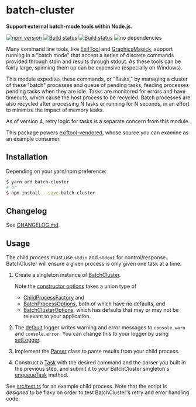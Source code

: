 # batch-cluster

<base href="https://batch-cluster.js.org/" />

**Support external batch-mode tools within Node.js.**

[![npm version](https://badge.fury.io/js/batch-cluster.svg)](https://badge.fury.io/js/batch-cluster)
[![Build status](https://travis-ci.org/mceachen/batch-cluster.js.svg?branch=master)](https://travis-ci.org/mceachen/batch-cluster.js)
[![Build status](https://ci.appveyor.com/api/projects/status/4564x6lvc8s6a55l/branch/master?svg=true)](https://ci.appveyor.com/project/mceachen/batch-cluster-js/branch/master)
![no dependencies](https://img.shields.io/badge/dependencies-0-brightgreen.svg)

Many command line tools, like
[ExifTool](https://sno.phy.queensu.ca/~phil/exiftool/) and
[GraphicsMagick](http://www.graphicsmagick.org/), support running in a "batch
mode" that accept a series of discrete commands provided through stdin and
results through stdout. As these tools can be fairly large, spinning them up can
be expensive (especially on Windows).

This module expedites these commands, or "Tasks," by managing a cluster of these
"batch" processes and queue of pending tasks, feeding processes pending tasks
when they are idle. Tasks are monitored for errors and have timeouts, which
cause the host process to be recycled. Batch processes are also recycled after
processing N tasks or running for N seconds, in an effort to minimize the impact
of memory leaks.

As of version 4, retry logic for tasks is a separate concern from this module.

This package powers
[exiftool-vendored](https://exiftool-vendored.js.org/), whose
source you can examine as an example consumer.

## Installation

Depending on your yarn/npm preference:

```bash
$ yarn add batch-cluster
# or
$ npm install --save batch-cluster
```

## Changelog

See [CHANGELOG.md](https://github.com/mceachen/batch-cluster.js/blob/master/CHANGELOG.md).

## Usage

The child process must use `stdin` and `stdout` for control/response.
BatchCluster will ensure a given process is only given one task at a time.

1.  Create a singleton instance of
    [BatchCluster](/classes/batchcluster.html).

    Note the [constructor
    options](/classes/batchcluster.html#constructor) takes a union
    type of

    - [ChildProcessFactory](/interfaces/childprocessfactory.html) and
    - [BatchProcessOptions](/interfaces/batchprocessoptions.html),
      both of which have no defaults, and
    - [BatchClusterOptions](/classes/batchclusteroptions.html),
      which has defaults that may or may not be relevant to your application.

1.  The [default](/modules/logger.html) logger writes warning and
    error messages to `console.warn` and `console.error`. You can change this to
    your logger by using [setLogger](/globals.html#setlogger).

1.  Implement the [Parser](/globals.html#parser) class to parse results from your child
    process.

1.  Construct a [Task](/classes/task.html) with the desired command and
    the parser you built in the previous step, and submit it to your BatchCluster
    singleton's
    [enqueueTask](/classes/_batchcluster_.batchcluster.html#enqueuetask) method.

See
[src/test.ts](https://github.com/mceachen/batch-cluster.js/blob/master/src/test.ts)
for an example child process. Note that the script is _designed_ to be flaky on
order to test BatchCluster's retry and error handling code.
